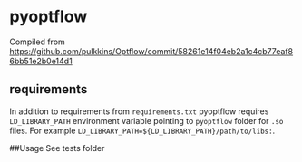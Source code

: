 # pyoptflow
Compiled from https://github.com/pulkkins/Optflow/commit/58261e14f04eb2a1c4cb77eaf86bb51e2b0e14d1

## requirements
In addition to requirements from `requirements.txt` pyoptflow requires `LD_LIBRARY_PATH` environment variable pointing to `pyoptflow` folder for `.so` files.
For example `LD_LIBRARY_PATH=${LD_LIBRARY_PATH}/path/to/libs:`.

##Usage
See tests folder
